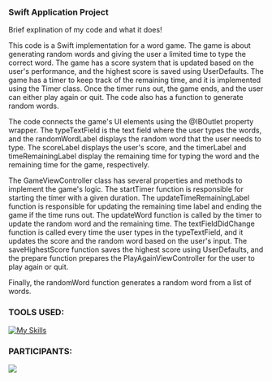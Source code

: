 ### Swift Application Project

Brief explination of my code and what it does! 

This code is a Swift implementation for a word game. The game is about generating random words and giving the user a limited time to type the correct word. The game has a score system that is updated based on the user's performance, and the highest score is saved using UserDefaults. The game has a timer to keep track of the remaining time, and it is implemented using the Timer class. Once the timer runs out, the game ends, and the user can either play again or quit. The code also has a function to generate random words.

The code connects the game's UI elements using the @IBOutlet property wrapper. The typeTextField is the text field where the user types the words, and the randomWordLabel displays the random word that the user needs to type. The scoreLabel displays the user's score, and the timerLabel and timeRemainingLabel display the remaining time for typing the word and the remaining time for the game, respectively.

The GameViewController class has several properties and methods to implement the game's logic. The startTimer function is responsible for starting the timer with a given duration. The updateTimeRemainingLabel function is responsible for updating the remaining time label and ending the game if the time runs out. The updateWord function is called by the timer to update the random word and the remaining time. The textFieldDidChange function is called every time the user types in the typeTextField, and it updates the score and the random word based on the user's input. The saveHighestScore function saves the highest score using UserDefaults, and the prepare function prepares the PlayAgainViewController for the user to play again or quit.

Finally, the randomWord function generates a random word from a list of words.

### TOOLS USED:
[![My Skills](https://skillicons.dev/icons?i=swift,photoshop)](https://skillicons.dev)

### PARTICIPANTS:
<a href="https://github.com/MarlonGarciaBermejo/Wordle/graphs/contributors">
  <img src="https://contrib.rocks/image?repo=MarlonGarciaBermejo/Wordle" />
</a>
